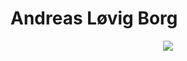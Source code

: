 # Andreas Løvig Borg

<p align="center">
  <img src="http://github-readme-streak-stats.herokuapp.com?user=andreasborgaau&theme=dark&hide_border=true"/>
</p>
